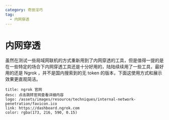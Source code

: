 ```yaml
---
category: 奇技淫巧
tag: 
  - 内网穿透
---
```


# 内网穿透
虽然在测试一些局域网联机的方式重新用到了内网穿透的工具，但是值得一提的是在一些特定的场合下内网穿透工具还是十分好用的，陆陆续续用了一些工具，最好用的还是 Ngrok ，并不是国内搜索到的无 token 的版本，下面这使用方式和展示效果更直观简洁。

```card
title: ngrok 官网
desc: 点击跳转官网查看详细内容
logo: /assets/images/resource/techniques/internal-network-penetration/favicon.ico
link: https://dashboard.ngrok.com
color: rgba(173, 216, 590, 0.15)
```